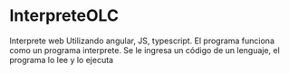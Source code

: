 # InterpreteOLC
Interprete web
Utilizando angular, JS, typescript. El programa funciona como un programa interprete. Se le ingresa un código de un lenguaje, el programa lo lee y lo ejecuta 

